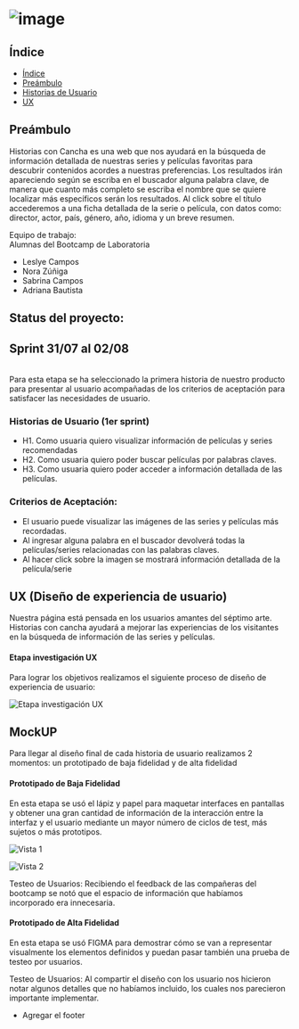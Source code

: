 # ![image](https://user-images.githubusercontent.com/51204770/62344520-f390a780-b4b3-11e9-98b8-faca5463d2d7.png)

## Índice

- [Índice](#índice)
- [Preámbulo](#preámbulo)
- [Historias de Usuario](#historias-de-usuario)
- [UX](#ux)



## Preámbulo

Historias con Cancha es una web  que nos ayudará en la búsqueda  de información detallada  de  nuestras series y películas favoritas para descubrir contenidos acordes a nuestras preferencias.
Los resultados irán apareciendo según se escriba en el buscador alguna palabra clave,  de manera que cuanto más completo se escriba el nombre que se quiere localizar más específicos serán los resultados.
Al  click sobre el título accederemos a una ficha detallada de la serie o película, con datos como: director, actor, país, género, año, idioma y un breve resumen.


 Equipo de trabajo:
<br> Alumnas del Bootcamp de Laboratoria
- Leslye Campos
- Nora Zúñiga
- Sabrina Campos
- Adriana Bautista

## Status del proyecto:

 ## Sprint 31/07 al 02/08
 <br>Para esta etapa se ha seleccionado la primera historia de nuestro producto para presentar al usuario acompañadas de los criterios de aceptación para satisfacer las necesidades de usuario.

 ### Historias de Usuario (1er sprint)

- H1. Como usuaria quiero visualizar   información de películas  y series recomendadas
- H2. Como usuaria quiero poder buscar películas por palabras claves.
- H3. Como usuaria quiero poder acceder a información detallada de las películas.


### Criterios de Aceptación:

- El usuario puede visualizar las imágenes de las series y películas más recordadas. 
- Al ingresar alguna palabra en el buscador devolverá todas la películas/series relacionadas con las palabras claves.
- Al hacer click sobre la imagen  se mostrará información detallada de la película/serie

## UX (Diseño de experiencia de usuario)

Nuestra página está pensada en los usuarios amantes del séptimo arte. Historias con cancha  ayudará a mejorar las experiencias de los visitantes en la búsqueda de   información de las series y películas.

#### Etapa investigación UX
Para lograr los objetivos realizamos el siguiente proceso de diseño de experiencia de usuario:


![Etapa investigación UX](https://user-images.githubusercontent.com/51204770/62350255-d82f9780-b4c7-11e9-8ba9-7028748eb0e2.png)

## MockUP
Para llegar al diseño final de cada historia de usuario realizamos 2 momentos: un prototipado de baja  fidelidad y de alta fidelidad

#### Prototipado de Baja Fidelidad
En esta etapa se usó el  lápiz y papel para maquetar interfaces en pantallas y obtener  una  gran cantidad de información de la interacción entre la interfaz y el usuario mediante un mayor número de ciclos de test, más sujetos o más prototipos.

![Vista 1](https://user-images.githubusercontent.com/51204770/62373042-90783280-b4fe-11e9-9250-0928b0070322.png)

![Vista 2](https://user-images.githubusercontent.com/51204770/62373247-ffee2200-b4fe-11e9-9ba3-181b7c6f08f2.png)

 Testeo de Usuarios:
 Recibiendo el feedback de las compañeras del bootcamp se notó que el espacio de información que habíamos incorporado era innecesaria.

#### Prototipado de Alta Fidelidad
En esta etapa se usó FIGMA para demostrar cómo se van a representar visualmente los elementos definidos y puedan pasar también una prueba de testeo por usuarios.

Testeo de Usuarios:
Al compartir el diseño con los usuario nos hicieron notar algunos detalles que no habíamos incluido, los cuales nos parecieron importante implementar.
- Agregar el footer
